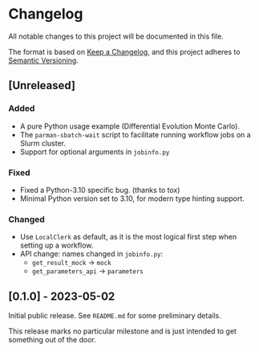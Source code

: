 # Changelog

All notable changes to this project will be documented in this file.

The format is based on [Keep a Changelog](https://keepachangelog.com/en/1.1.0/),
and this project adheres to [Semantic Versioning](https://semver.org/spec/v2.0.0.html).

## [Unreleased]

### Added

- A pure Python usage example (Differential Evolution Monte Carlo).
- The `parman-sbatch-wait` script to facilitate running workflow jobs on a Slurm cluster.
- Support for optional arguments in `jobinfo.py`

### Fixed

- Fixed a Python-3.10 specific bug. (thanks to tox)
- Minimal Python version set to 3.10, for modern type hinting support.

### Changed

- Use `LocalClerk` as default, as it is the most logical first step when setting up a workflow.
- API change: names changed in `jobinfo.py`:
  - `get_result_mock` -> `mock`
  - `get_parameters_api` -> `parameters`

## [0.1.0] - 2023-05-02

Initial public release. See `README.md` for some preliminary details.

This release marks no particular milestone and is just intended to get something out of the door.
